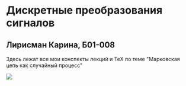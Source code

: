 # Дискретные преобразования сигналов
## Лирисман Карина, Б01-008
Здесь лежат все мои конспекты лекций и TeX по теме "Марковская цепь как случайный процесс"

<image src="sky.jpg">